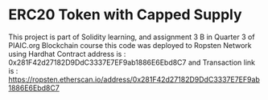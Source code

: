 # ERC20 Token with Capped Supply

This project is part of Solidity learning, and assignment 3 B in Quarter 3 of PIAIC.org Blockchain course
this code was deployed to Ropsten Network using Hardhat
Contract address is : 0x281F42d27182D9DdC3337E7EF9ab1886E6Ebd8C7
and Transaction link is : https://ropsten.etherscan.io/address/0x281F42d27182D9DdC3337E7EF9ab1886E6Ebd8C7
